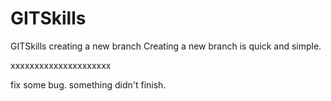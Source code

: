# GITSkills
GITSkills
creating a new branch
Creating a new branch is quick and simple.

xxxxxxxxxxxxxxxxxxxxx

fix some bug.
something didn't finish.
